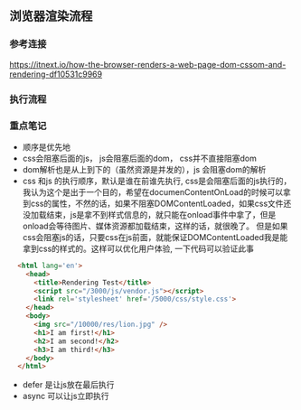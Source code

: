 ## 浏览器渲染流程
### 参考连接
https://itnext.io/how-the-browser-renders-a-web-page-dom-cssom-and-rendering-df10531c9969


### 执行流程


### 重点笔记
- 顺序是优先地
- css会阻塞后面的js， js会阻塞后面的dom， css并不直接阻塞dom
- dom解析也是从上到下的（虽然资源是并发的），js 会阻塞dom的解析
- css 和js 的执行顺序，默认是谁在前谁先执行, css是会阻塞后面的js执行的， 我认为这个是出于一个目的，希望在documenContentOnLoad的时候可以拿到css的属性，不然的话，如果不阻塞DOMContentLoaded，如果css文件还没加载结束，js是拿不到样式信息的，就只能在onload事件中拿了，但是onload会等待图片、媒体资源都加载结束，这样的话，就很晚了。 但是如果css会阻塞js的话，只要css在js前面，就能保证DOMContentLoaded我是能拿到css的样式的。这样可以优化用户体验, 一下代码可以验证此事

```html
  <html lang='en'>
    <head>
      <title>Rendering Test</title>
      <script src="/3000/js/vendor.js"></script>
      <link rel='stylesheet' href='/5000/css/style.css'>
    </head>
    <body>
      <img src="/10000/res/lion.jpg" />
      <h1>I am first!</h1>
      <h2>I am second!</h2>
      <h3>I am third!</h3>
    </body>
  </html>
```

- defer 是让js放在最后执行
- async 可以让js立即执行